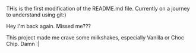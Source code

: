 
THis is the first modification of the README.md file. Currently on a journey to understand using git:)


Hey I'm back again. Missed me???


This project made me crave some milkshakes, especially Vanilla or Choc Chip. Damn :|

